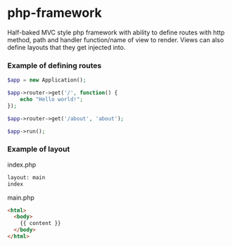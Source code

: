 # php-framework
Half-baked MVC style php framework with ability to define routes with http method, path and handler function/name of view to render. Views can also define layouts that they get injected into.


### Example of defining routes
```php
$app = new Application();

$app->router->get('/', function() {
    echo "Hello world!";
});

$app->router->get('/about', 'about');

$app->run();
```

### Example of layout
index.php
```html
layout: main
index
```

main.php
```html
<html>
  <body>
    {{ content }}
  </body>
</html>
```
